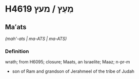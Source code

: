 # H4619 מַעַץ / מעץ

## Maʻats

_(mah'-ats | ma-ATS | ma-ATS)_

### Definition

wrath; from H6095; closure; Maats, an Israelite; Maaz; n-pr-m

- son of Ram and grandson of Jerahmeel of the tribe of Judah
